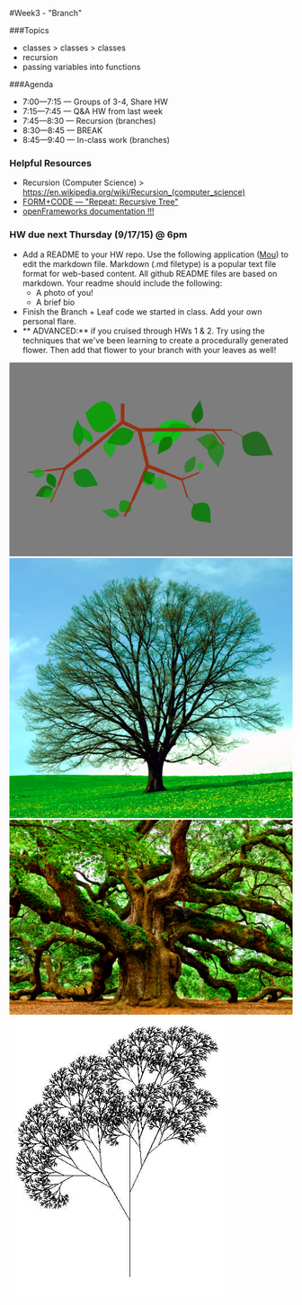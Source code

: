 #Week3 - "Branch"

###Topics

* classes > classes > classes
* recursion
* passing variables into functions

###Agenda

* 7:00—7:15 — Groups of 3-4, Share HW
* 7:15—7:45 — Q&A HW from last week
* 7:45—8:30 — Recursion (branches)
* 8:30—8:45 — BREAK
* 8:45—9:40 — In-class work (branches)


### Helpful Resources
* Recursion (Computer Science) > https://en.wikipedia.org/wiki/Recursion_(computer_science)
* [FORM+CODE — "Repeat: Recursive Tree"](http://formandcode.com/code-examples/repeat-recursive-tree)
* [openFrameworks documentation !!!](http://openframeworks.cc/documentation/)

### HW due next Thursday (9/17/15) @ 6pm

* Add a README to your HW repo. Use the following application ([Mou](http://25.io/mou/)) to edit the markdown file. Markdown (.md filetype) is a popular text file format for web-based content. All github README files are based on markdown. Your readme should include the following:
	* A photo of you!
	* A brief bio
* Finish the Branch + Leaf code we started in class. Add your own personal flare.
* ** ADVANCED:** if you cruised through HWs 1 & 2. Try using the techniques that we've been learning to create a procedurally generated flower. Then add that flower to your branch with your leaves as well!

![image](./Branch_Plus_Leaf.png)
![image](./tree1.png)
![image](./tree2.png)
![image](./tree3.JPG)


